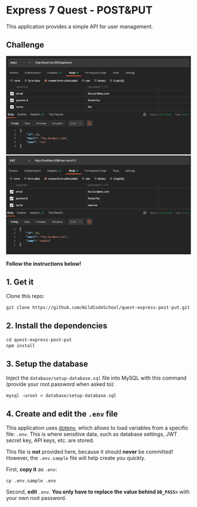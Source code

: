 # Express 7 Quest - POST&PUT

This application provides a simple API for user management.

## Challenge

![post](./img/challenge_post.png)
![put](./img/challenge_put.png)

**Follow the instructions below!**

## 1. Get it

Clone this repo:

```
git clone https://github.com/WildCodeSchool/quest-express-post-put.git
````

## 2. Install the dependencies

```
cd quest-express-post-put
npm install
```

## 3. Setup the database

Inject the `database/setup-database.sql` file into MySQL with this command (provide your root password when asked to):

```
mysql -uroot < database/setup-database.sql
```

## 4. Create and edit the `.env` file

This application uses [dotenv](https://www.npmjs.com/package/dotenv), which allows to load variables from a specific file: `.env`. This is where sensitive data, such as database settings, JWT secret key, API keys, etc. are stored.

This file is **not** provided here, because it should **never** be committed! However, the `.env.sample` file will help create you quickly.

First, **copy it** as `.env`:

```
cp .env.sample .env
```

Second, **edit** `.env`. **You only have to replace the value behind `DB_PASS=`** with your own root password.
